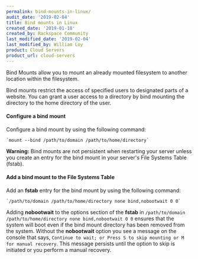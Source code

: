 ```yaml
---
permalink: bind-mounts-in-linux/
audit_date: '2019-02-04'
title: Bind mounts in Linux
created_date: '2019-01-18'
created_by: Rackspace Community
last_modified_date: '2019-02-04'
last_modified_by: William Loy
product: Cloud Servers
product_url: cloud-servers
---
```


Bind Mounts allow you to mount an already mounted filesystem to another location within the filesystem.

Bind mounts restrict the access of specified users to designated parts of a website. You can grant a user access to a directory by bind mounting the directory to the home directory of the user.

#### Configure a bind mount

Configure a bind mount by using the following command:

    `mount --bind /path/to/domain /path/to/home/directory`

**Warning:** Bind mounts are not persistent when restarting your server unless you create an entry for the bind mount in your server's File Systems Table (fstab).

#### Add a bind mount to the File Systems Table

Add an **fstab** entry for the bind mount by using the following command:

    `/path/to/domain /path/to/home/directory none bind,nobootwait 0 0`

Adding **nobootwait** to the options section of the **fstab** in `/path/to/domain /path/to/home/directory none bind,nobootwait 0 0` ensures that the system will boot even if the bind mount directory has been removed from the system. Without the **nobootwait** option you see a message on the console that says, `Continue to wait; or Press S to skip mounting or M for manual recovery`. This message persists until the option to skip is initiated or you perform a manual recovery.



